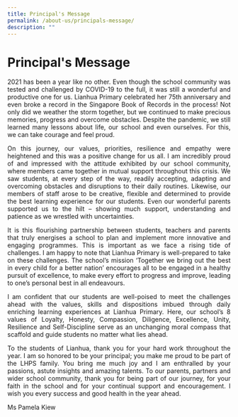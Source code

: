 ```yaml
---
title: Principal's Message
permalink: /about-us/principals-message/
description: ""
---
```

# Principal's Message

<p style="text-align: justify;">2021 has been a year like no other. Even though the school community was tested and challenged by COVID-19 to the full, it was still a wonderful and productive one for us. Lianhua Primary celebrated her 75th anniversary and even broke a record in the Singapore Book of Records in the process! Not only did we weather the storm together, but we continued to make precious memories, progress and overcome obstacles. Despite the pandemic, we still learned many lessons about life, our school and even ourselves. For this, we can take courage and feel proud.</p>

  
<p style="text-align: justify;">On this journey, our values, priorities, resilience and empathy were heightened and this was a positive change for us all. I am incredibly proud of and impressed with the attitude exhibited by our school community, where members came together in mutual support throughout this crisis. We saw students, at every step of the way, readily accepting, adapting and overcoming obstacles and disruptions to their daily routines. Likewise, our members of staff arose to be creative, flexible and determined to provide the best learning experience for our students. Even our wonderful parents supported us to the hilt – showing much support, understanding and patience as we wrestled with uncertainties.</p>



<p style="text-align: justify;">It is this flourishing partnership between students, teachers and parents that truly energises a school to plan and implement more innovative and engaging programmes. This is important as we face a rising tide of challenges. I am happy to note that Lianhua Primary is well-prepared to take on these challenges. The school’s mission ‘Together we bring out the best in every child for a better nation’ encourages all to be engaged in a healthy pursuit of excellence, to make every effort to progress and improve, leading to one’s personal best in all endeavours.</p>



  
<p style="text-align: justify;">I am confident that our students are well-poised to meet the challenges ahead with the values, skills and dispositions imbued through daily enriching learning experiences at Lianhua Primary. Here, our school’s 8 values of Loyalty, Honesty, Compassion, Diligence, Excellence, Unity, Resilience and Self-Discipline serve as an unchanging moral compass that scaffold and guide students no matter what lies ahead.</p>


  
<p style="text-align: justify;">To the students of Lianhua, thank you for your hard work throughout the year. I am so honored to be your principal; you make me proud to be part of the LHPS family. You bring me much joy and I am enthralled by your passions, astute insights and amazing talents. To our parents, partners and wider school community, thank you for being part of our journey, for your faith in the school and for your continual support and encouragement. I wish you every success and good health in the year ahead.</p>



Ms Pamela Kiew